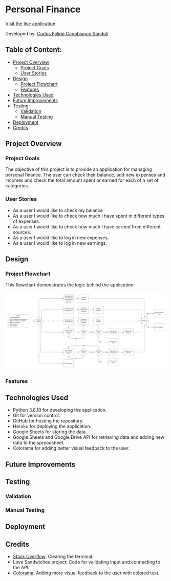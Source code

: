 # Personal Finance

[Visit the live application](https://personal-finance-pp3.herokuapp.com/)

Developed by: [Carlos Felipe Capobianco Sandoli](https://github.com/felipesandoli)

## Table of Content:

- [Project Overview](#project-overview)
    - [Project Goals](#project-goals)
    - [User Stories](#user-stories)
- [Design](#design)
    - [Project Flowchart](#project-flowchart)
    - [Features](#features)
- [Technologies Used](#technologies-used)
- [Future Improvements](#future-improvements)
- [Testing](#testing)
    - [Validation](#validation)
    - [Manual Testing](#manual-testing)
- [Deployment](#deployment)
- [Credits](#credits)

## Project Overview

### Project Goals

The objective of this project is to provide an application for managing personal finance. The user can check their balance, add new expenses and incomes and check the total amount spent or earned for each of a set of categories.

### User Stories

- As a user I would like to check my balance
- As a user I would like to check how much I have spent in different types of expenses.
- As a user I would like to check how much I have earned from different sources.
- As a user I would like to log in new expenses.
- As a user I would like to log in new earnings.

## Design

### Project Flowchart

This flowchart demonstrates the logic behind the application:

![Project Flowchart](./documentation/personal-finance-pp3-flowchart.png)

### Features

## Technologies Used

- Python 3.8.10 for developing the application.
- Git for version control.
- GitHub for hosting the repository.
- Heroku for deploying the application.
- Google Sheets for storing the data.
- Google Sheets and Google Drive API for retrieving data and adding new data to the spreadsheet.
- Colorama for adding better visual feedback to the user.

## Future Improvements

## Testing

### Validation

### Manual Testing

## Deployment

## Credits

- [Stack Overflow](https://stackoverflow.com/questions/2084508/clear-terminal-in-python): Clearing the terminal.
- Love Sandwiches project: Code for validating input and connecting to the API.
- [Colorama](https://pypi.org/project/colorama/): Adding more visual feedback to the user with colored text.